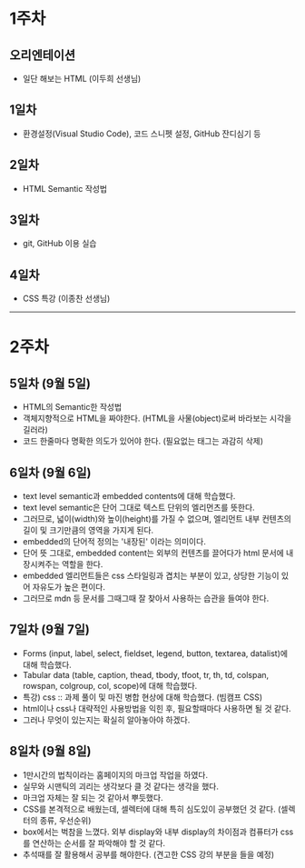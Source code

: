 # 1주차

## 오리엔테이션
 - 일단 해보는 HTML (이두희 선생님)

## 1일차
 - 환경설정(Visual Studio Code), 코드 스니펫 설정, GitHub 잔디심기 등

## 2일차
 - HTML Semantic 작성법

## 3일차
 - git, GitHub 이용 실습

## 4일차
 - CSS 특강 (이종찬 선생님)
---

# 2주차

## 5일차 (9월 5일)
 - HTML의 Semantic한 작성법
 - 객체지향적으로 HTML을 짜야한다. (HTML을 사물(object)로써 바라보는 시각을 길러라)
 - 코드 한줄마다 명확한 의도가 있어야 한다. (필요없는 태그는 과감히 삭제)

## 6일차 (9월 6일)
 - text level semantic과 embedded contents에 대해 학습했다.
 - text level semantic은 단어 그대로 텍스트 단위의 엘리먼츠를 뜻한다.
 - 그러므로, 넓이(width)와 높이(height)를 가질 수 없으며, 엘리먼트 내부 컨텐츠의 길이 및 크기만큼의 영역을 가지게 된다.
 - embedded의 단어적 정의는 '내장된' 이라는 의미이다.
 - 단어 뜻 그대로, embedded content는 외부의 컨텐츠를 끌어다가 html 문서에 내장시켜주는 역할을 한다.
 - embedded 엘리먼트들은 css 스타일링과 겹치는 부분이 있고, 상당한 기능이 있어 자유도가 높은 편이다.
 - 그러므로 mdn 등 문서를 그때그때 잘 찾아서 사용하는 습관을 들여야 한다.

## 7일차 (9월 7일)
 - Forms (input, label, select, fieldset, legend, button, textarea, datalist)에 대해 학습했다.
 - Tabular data (table, caption, thead, tbody, tfoot, tr, th, td, colspan, rowspan, colgroup, col, scope)에 대해 학습했다.
 - 특강) css :: 과제 풀이 및 마진 병합 현상에 대해 학습했다. (빔캠프 CSS)
 - html이나 css나 대략적인 사용방법을 익힌 후, 필요할때마다 사용하면 될 것 같다.
 - 그러나 무엇이 있는지는 확실히 알아놓아야 하겠다.

## 8일차 (9월 8일)
 - 1만시간의 법칙이라는 홈페이지의 마크업 작업을 하였다.
 - 실무와 시맨틱의 괴리는 생각보다 클 것 같다는 생각을 했다.
 - 마크업 자체는 잘 되는 것 같아서 뿌듯했다.
 - CSS를 본격적으로 배웠는데, 셀렉터에 대해 특히 심도있이 공부했던 것 같다. (셀렉터의 종류, 우선순위)
 - box에서는 벅참을 느꼈다. 외부 display와 내부 display의 차이점과 컴퓨터가 css를 연산하는 순서를 잘 파악해야 할 것 같다.
 - 추석때를 잘 활용해서 공부를 해야한다. (견고한 CSS 강의 부분을 들을 예정)
